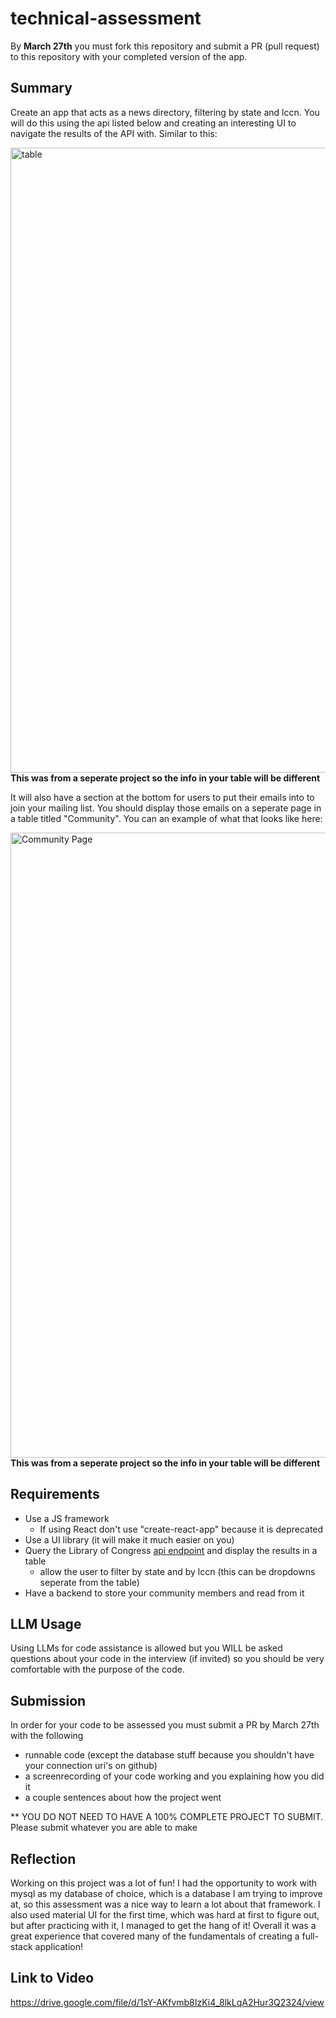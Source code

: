 # technical-assessment
By <b>March 27th</b> you must fork this repository and submit a PR (pull request) to this repository with your completed version of the app. 

## Summary
Create an app that acts as a news directory, filtering by state and lccn. You will do this using the api listed below and creating an interesting UI to navigate the results of the API with. Similar to this:

<img src="https://www.codehim.com/wp-content/uploads/2023/10/Filter-Table-with-Select-Option-in-JavaScript.png" alt="table" width="1000px"/> <br/>
<b>This was from a seperate project so the info in your table will be different</b>

It will also have a section at the bottom for users to put their emails into to join your mailing list. You should display those emails on a seperate page in a table titled "Community". You can an example of what that looks like here:

<img src='./demo-ss/Community-page-demo.png' alt="Community Page" width="1000px"/> <br/>
<b>This was from a seperate project so the info in your table will be different</b>



## Requirements
- Use a JS framework
    - If using React don't use "create-react-app" because it is deprecated
- Use a UI library (it will make it much easier on you)
- Query the Library of Congress [api endpoint](https://chroniclingamerica.loc.gov/newspapers.json) and display the results in a table
    - allow the user to filter by state and by lccn (this can be dropdowns seperate from the table)
- Have a backend to store your community members and read from it

## LLM Usage
Using LLMs for code assistance is allowed but you WILL be asked questions about your code in the interview (if invited) so you should be very comfortable with the purpose of the code.

## Submission
In order for your code to be assessed you must submit a PR by March 27th with the following
- runnable code (except the database stuff because you shouldn't have your connection uri's on github)
- a screenrecording of your code working and you explaining how you did it
- a couple sentences about how the project went

** YOU DO NOT NEED TO HAVE A 100% COMPLETE PROJECT TO SUBMIT. Please submit whatever you are able to make 



## Reflection
Working on this project was a lot of fun! I had the opportunity to work with mysql as my database of choice, which is a database I am trying to improve at, so this assessment was a nice way to learn a lot about that framework. I also used material UI for the first time, which was hard at first to figure out, but after practicing with it, I managed to get the hang of it! Overall it was a great experience that covered many of the fundamentals of creating a full-stack application!

## Link to Video
https://drive.google.com/file/d/1sY-AKfvmb8IzKi4_8lkLqA2Hur3Q2324/view